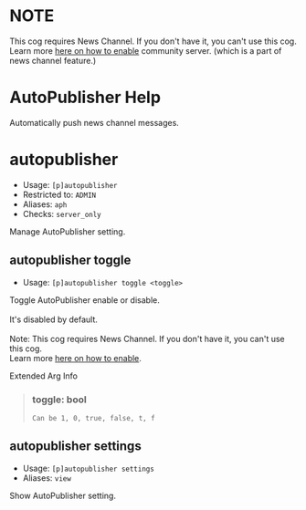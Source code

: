# NOTE
This cog requires News Channel. If you don't have it, you can't use this cog. Learn more [here on how to enable](https://support.discord.com/hc/en-us/articles/360047132851-Enabling-Your-Community-Server) community server. (which is a part of news channel feature.)

# AutoPublisher Help

Automatically push news channel messages.

# autopublisher
 - Usage: `[p]autopublisher `
 - Restricted to: `ADMIN`
 - Aliases: `aph`
 - Checks: `server_only`

Manage AutoPublisher setting.

## autopublisher toggle
 - Usage: `[p]autopublisher toggle <toggle> `

Toggle AutoPublisher enable or disable.<br/><br/>It's disabled by default.<br/><br/>Note: This cog requires News Channel. If you don't have it, you can't use this cog.<br/>Learn more [here on how to enable](https://support.discord.com/hc/en-us/articles/360047132851-Enabling-Your-Community-Server).

Extended Arg Info
> ### toggle: bool
> ```
> Can be 1, 0, true, false, t, f
> ```

## autopublisher settings
 - Usage: `[p]autopublisher settings `
 - Aliases: `view`

Show AutoPublisher setting.
